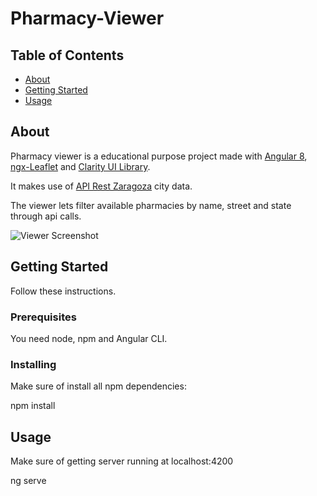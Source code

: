 # Pharmacy-Viewer

## Table of Contents
+ [About](#about)
+ [Getting Started](#getting_started)
+ [Usage](#usage)

## About <a name = "about"></a>
Pharmacy viewer is a educational purpose project made with [Angular 8](https://angular.io/), [ngx-Leaflet](https://github.com/Asymmetrik/ngx-leaflet) and [Clarity UI Library](https://clarity.design/).

It makes use of [API Rest Zaragoza](https://www.zaragoza.es/sede/portal/datos-abiertos/api) city data.

The viewer lets filter available pharmacies by name, street and state through api calls.

![Viewer Screenshot](https://i.imgur.com/zkK7LMv.jpg)

## Getting Started <a name = "getting_started"></a>
Follow these instructions.

### Prerequisites

You need node, npm and Angular CLI.

### Installing

Make sure of install all npm dependencies:

npm install

## Usage <a name = "usage"></a>

Make sure of getting server running at localhost:4200

ng serve